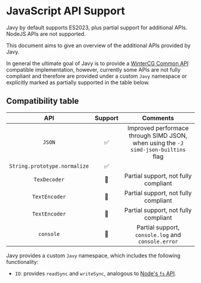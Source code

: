 # JavaScript API Support

Javy by default supports ES2023, plus partial support for additional APIs.
NodeJS APIs are not supported.

This document aims to give an overview of the additional APIs provided by Javy.

In general the ultimate goal of Javy is to provide a [WinterCG  Common
API](https://common-min-api.proposal.wintercg.org/#api-index) compatible
implementation, however, currently some APIs are not fully
compliant and therefore are provided under a custom `Javy` namespace or
explicitly marked as partially supported in the table below.

## Compatibility table

|API|Support|Comments|
|:-:|:-:|:-:|
|`JSON`|✅| Improved performace through SIMD JSON, when using the `-J simd-json-builtins` flag|
|`String.prototype.normalize`|✅| |
|`TexDecoder`|🚧| Partial support, not fully compliant|
|`TextEncoder`|🚧| Partial support, not fully compliant|
|`TextEncoder`|🚧| Partial support, not fully compliant|
|`console`|🚧| Partial support, `console.log` and `console.error`|

Javy provides a custom `Javy` namespace, which includes the following
functionality:

* `IO`: provides `readSync` and `writeSync`, analogous to [Node's `fs`
  API](https://nodejs.org/api/fs.html).
